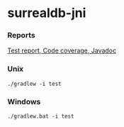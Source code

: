 # surrealdb-jni

### Reports

[Test report, Code coverage, Javadoc](https://emmanuel-keller.github.io/surrealdb-jni/)

### Unix

```shell
./gradlew -i test
```

### Windows

```shell
./gradlew.bat -i test
```